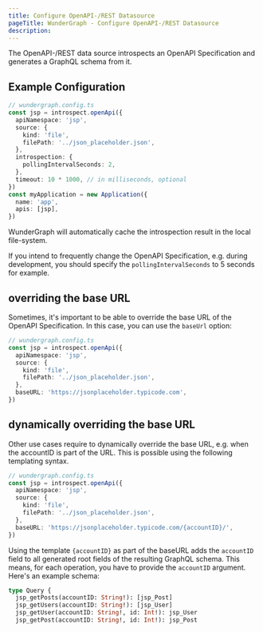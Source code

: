 ```yaml
---
title: Configure OpenAPI-/REST Datasource
pageTitle: WunderGraph - Configure OpenAPI-/REST Datasource
description:
---
```


The OpenAPI-/REST data source introspects an OpenAPI Specification and generates a GraphQL schema from it.

## Example Configuration

```typescript
// wundergraph.config.ts
const jsp = introspect.openApi({
  apiNamespace: 'jsp',
  source: {
    kind: 'file',
    filePath: '../json_placeholder.json',
  },
  introspection: {
    pollingIntervalSeconds: 2,
  },
  timeout: 10 * 1000, // in milliseconds, optional
})
const myApplication = new Application({
  name: 'app',
  apis: [jsp],
})
```

WunderGraph will automatically cache the introspection result in the local file-system.

If you intend to frequently change the OpenAPI Specification,
e.g. during development,
you should specify the `pollingIntervalSeconds` to 5 seconds for example.

## overriding the base URL

Sometimes, it's important to be able to override the base URL of the OpenAPI Specification.
In this case, you can use the `baseUrl` option:

```typescript
// wundergraph.config.ts
const jsp = introspect.openApi({
  apiNamespace: 'jsp',
  source: {
    kind: 'file',
    filePath: '../json_placeholder.json',
  },
  baseURL: 'https://jsonplaceholder.typicode.com',
})
```

## dynamically overriding the base URL

Other use cases require to dynamically override the base URL,
e.g. when the accountID is part of the URL.
This is possible using the following templating syntax.

```typescript
// wundergraph.config.ts
const jsp = introspect.openApi({
  apiNamespace: 'jsp',
  source: {
    kind: 'file',
    filePath: '../json_placeholder.json',
  },
  baseURL: 'https://jsonplaceholder.typicode.com/{accountID}/',
})
```

Using the template `{accountID}` as part of the baseURL adds the `accountID` field to all generated root fields of the resulting GraphQL schema.
This means, for each operation, you have to provide the `accountID` argument.
Here's an example schema:

```graphql
type Query {
  jsp_getPosts(accountID: String!): [jsp_Post]
  jsp_getUsers(accountID: String!): [jsp_User]
  jsp_getUser(accountID: String!, id: Int!): jsp_User
  jsp_getPost(accountID: String!, id: Int!): jsp_Post
```
